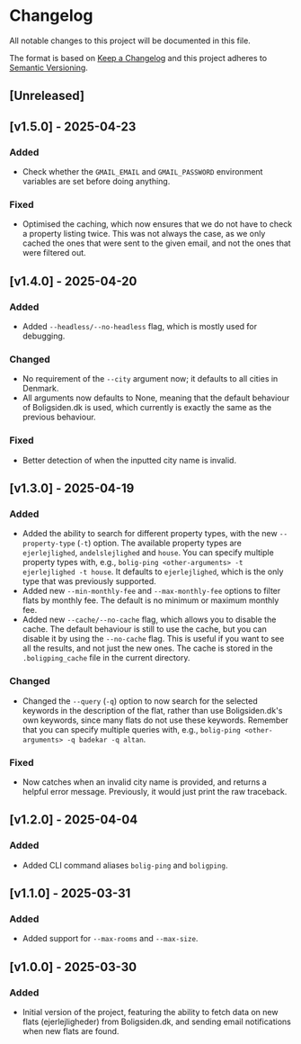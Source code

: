 # Changelog

All notable changes to this project will be documented in this file.

The format is based on [Keep a Changelog](http://keepachangelog.com/en/1.0.0/)
and this project adheres to [Semantic Versioning](http://semver.org/spec/v2.0.0.html).


## [Unreleased]



## [v1.5.0] - 2025-04-23
### Added
- Check whether the `GMAIL_EMAIL` and `GMAIL_PASSWORD` environment variables are set
  before doing anything.

### Fixed
- Optimised the caching, which now ensures that we do not have to check a property
  listing twice. This was not always the case, as we only cached the ones that were sent
  to the given email, and not the ones that were filtered out.


## [v1.4.0] - 2025-04-20
### Added
- Added `--headless/--no-headless` flag, which is mostly used for debugging.

### Changed
- No requirement of the `--city` argument now; it defaults to all cities in Denmark.
- All arguments now defaults to None, meaning that the default behaviour of
  Boligsiden.dk is used, which currently is exactly the same as the previous behaviour.

### Fixed
- Better detection of when the inputted city name is invalid.


## [v1.3.0] - 2025-04-19
### Added
- Added the ability to search for different property types, with the new
  `--property-type` (`-t`) option. The available property types are `ejerlejlighed`,
  `andelslejlighed` and `house`. You can specify multiple property types with, e.g.,
  `bolig-ping <other-arguments> -t ejerlejlighed -t house`. It defaults to
  `ejerlejlighed`, which is the only type that was previously supported.
- Added new `--min-monthly-fee` and `--max-monthly-fee` options to filter flats by
  monthly fee. The default is no minimum or maximum monthly fee.
- Added new `--cache/--no-cache` flag, which allows you to disable the cache. The
  default behaviour is still to use the cache, but you can disable it by using the
  `--no-cache` flag. This is useful if you want to see all the results, and not just the
  new ones. The cache is stored in the `.boligping_cache` file in the current directory.

### Changed
- Changed the `--query` (`-q`) option to now search for the selected keywords in the
  description of the flat, rather than use Boligsiden.dk's own keywords, since many
  flats do not use these keywords. Remember that you can specify multiple queries with,
  e.g., `bolig-ping <other-arguments> -q badekar -q altan`.

### Fixed
- Now catches when an invalid city name is provided, and returns a helpful error
  message. Previously, it would just print the raw traceback.


## [v1.2.0] - 2025-04-04
### Added
- Added CLI command aliases `bolig-ping` and `boligping`.


## [v1.1.0] - 2025-03-31
### Added
- Added support for `--max-rooms` and `--max-size`.


## [v1.0.0] - 2025-03-30
### Added
- Initial version of the project, featuring the ability to fetch data on new flats
  (ejerlejligheder) from Boligsiden.dk, and sending email notifications when new
  flats are found.
